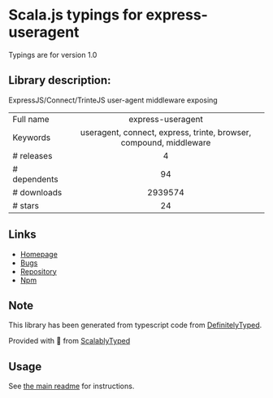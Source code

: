 
# Scala.js typings for express-useragent

Typings are for version 1.0

## Library description:
ExpressJS/Connect/TrinteJS user-agent middleware exposing

|                    |                 |
| ------------------ | :-------------: |
| Full name          | express-useragent |
| Keywords           | useragent, connect, express, trinte, browser, compound, middleware |
| # releases         | 4 |
| # dependents       | 94 |
| # downloads        | 2939574 |
| # stars            | 24 |

## Links
- [Homepage](https://github.com/biggora/express-useragent/)
- [Bugs](https://github.com/biggora/express-useragent/issues)
- [Repository](https://github.com/biggora/express-useragent)
- [Npm](https://www.npmjs.com/package/express-useragent)
    


## Note
This library has been generated from typescript code from [DefinitelyTyped](https://definitelytyped.org).

Provided with :purple_heart: from [ScalablyTyped](https://github.com/oyvindberg/ScalablyTyped)

## Usage
See [the main readme](../../readme.md) for instructions.


